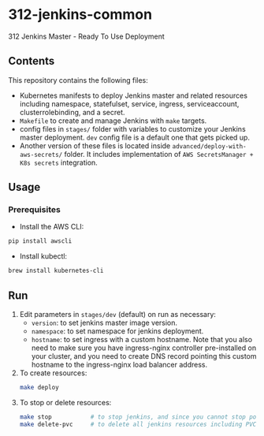 # 312-jenkins-common
312 Jenkins Master - Ready To Use Deployment

## Contents
  This repository contains the following files:
  - Kubernetes manifests to deploy Jenkins master and related resources including namespace, statefulset, service, ingress, serviceaccount, clusterrolebinding, and a secret.
  - `Makefile` to create and manage Jenkins with `make` targets.
  - config files in `stages/` folder with variables to customize your Jenkins master deployment. `dev` config file is a default one that gets picked up.
  - Another version of these files is located inside `advanced/deploy-with-aws-secrets/` folder. It includes implementation of `AWS SecretsManager + K8s secrets` integration.

## Usage
### Prerequisites
   - Install the AWS CLI:
  ~~~bash
  pip install awscli
  ~~~
   - Install kubectl:
  ~~~bash
  brew install kubernetes-cli
  ~~~

## Run
  1. Edit parameters in `stages/dev` (default) on run as necessary:
      - `version`: to set jenkins master image version.
      - `namespace`: to set namespace for jenkins deployment.
      - `hostname`: to set ingress with a custom hostname. Note that you also need to make sure you have ingress-nginx controller pre-installed on your cluster, and you need to create DNS record pointing this custom hostname to the ingress-nginx load balancer address.
  2. To create resources:
      ~~~bash
      make deploy
      ~~~
  3. To stop or delete resources:
      ~~~bash
      make stop           # to stop jenkins, and since you cannot stop pods, this is essentially deleting jenkins k8s resources except for PVC that keeps build history.
      make delete-pvc     # to delete all jenkins resources including PVC
      ~~~
      
